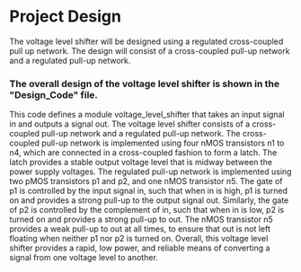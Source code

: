 # Project Design
The voltage level shifter will be designed using a regulated cross-coupled pull up 
network. The design will consist of a cross-coupled pull-up network and a regulated 
pull-up network.

<h3>The overall design of the voltage level shifter is shown in the "Design_Code" file.</h3>
This code defines a module voltage_level_shifter that takes an input signal in and 
outputs a signal out. The voltage level shifter consists of a cross-coupled pull-up 
network and a regulated pull-up network.
The cross-coupled pull-up network is implemented using four nMOS transistors n1 to n4, 
which are connected in a cross-coupled fashion to form a latch. The latch provides a 
stable output voltage level that is midway between the power supply voltages.
The regulated pull-up network is implemented using two pMOS transistors p1 and p2, 
and one nMOS transistor n5. The gate of p1 is controlled by the input signal in, such that 
when in is high, p1 is turned on and provides a strong pull-up to the output signal out.
Similarly, the gate of p2 is controlled by the complement of in, such that when in is low,
p2 is turned on and provides a strong pull-up to out. The nMOS transistor n5 provides a 
weak pull-up to out at all times, to ensure that out is not left floating when neither p1 nor
p2 is turned on.
Overall, this voltage level shifter provides a rapid, low power, and reliable means of 
converting a signal from one voltage level to another.

